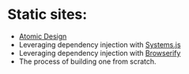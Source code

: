 # Static sites:

- [Atomic Design](http://atomicdesign.bradfrost.com/table-of-contents/)
- Leveraging dependency injection with [Systems.js](https://github.com/systemjs/systemjs)
- Leveraging dependency injection with [Browserify](http://browserify.org/)
- The process of building one from scratch. 
